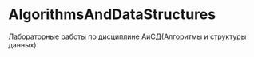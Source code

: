 # AlgorithmsAndDataStructures
 Лабораторные работы по дисциплине АиСД(Алгоритмы и структуры данных)
